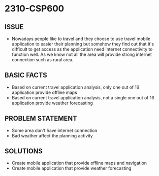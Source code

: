 # 2310-CSP600

## ISSUE
- Nowadays people like to travel and they choose to use travel mobile application to easier their planning but somehow they find out that it's difficult to get access as the application need internet connectivity to function well. As we know not all the area will provide strong internet connection such as rural area.
## BASIC FACTS
- Based on current travel application analysis, only one out of 16 application provide offline maps
- Based on current travel application analysis, not a single one out of 16 application provide weather forecasting 
## PROBLEM STATEMENT
- Some area don't have internet connection
- Bad weather affect the planning activity
## SOLUTIONS
- Create mobile application that provide offline maps and navigation
- Create mobile application that provide weather forecasting
